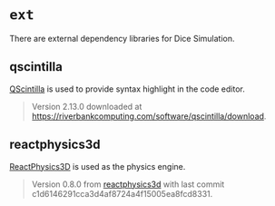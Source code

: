 # `ext`

There are external dependency libraries for Dice Simulation.

## qscintilla
[QScintilla](https://riverbankcomputing.com/software/qscintilla) is used to provide syntax highlight in the code editor.

> Version 2.13.0 downloaded at https://riverbankcomputing.com/software/qscintilla/download.

## reactphysics3d
[ReactPhysics3D](https://www.reactphysics3d.com) is used as the physics engine.

> Version 0.8.0 from [reactphysics3d](https://github.com/DanielChappuis/reactphysics3d) with last commit c1d6146291cca3d4af8724a4f15005ea8fcd8331.
